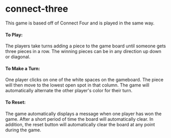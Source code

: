 # connect-three
This game is based off of Connect Four and is played in the same way.

#### To Play:

The players take turns adding a piece to the game board until someone gets three pieces in a row. The winning pieces can be in any direction up down or diagonal.

#### To Make a Turn:

One player clicks on one of the white spaces on the gameboard. The piece will then move to the lowest open spot in that column. The game will automatically alternate the other player's color for their turn. 

#### To Reset:

The game automatically displays a message when one player has won the game. After a short period of time the board will automatically clear. In addition, the reset button will automatically clear the board at any point during the game.
